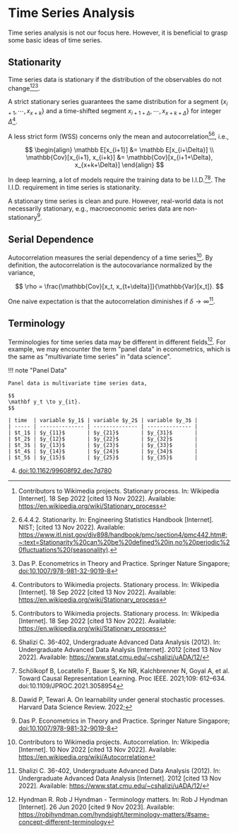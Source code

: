 # Time Series Analysis

Time series analysis is not our focus here. However, it is beneficial to grasp some basic ideas of time series.

## Stationarity

Time series data is stationary if the distribution of the observables do not change[^wiki-stationary-process][^nist-stationarity][^Das2019].

A strict stationary series guarantees the same distribution for a segment $\{x_{i+1}, \cdots, x_{x+k}\}$ and a time-shifted segment $x_{i+1+\Delta}, \cdots, x_{x+k+\Delta}\}$ for integer $\Delta$[^wiki-stationary-process].

A less strict form (WSS) concerns only the mean and autocorrelation[^wiki-stationary-process][^Shalizi2012], i.e.,

$$
\begin{align}
\mathbb E[x_{i+1}] &= \mathbb E[x_{i+\Delta}] \\
\mathbb{Cov}[x_{i+1}, x_{i+k}] &= \mathbb{Cov}[x_{i+1+\Delta}, x_{x+k+\Delta}]
\end{align}
$$

In deep learning, a lot of models require the training data to be I.I.D.[^Schoelkopf2021][^Dawid2022]. The I.I.D. requirement in time series is stationarity.

A stationary time series is clean and pure. However, real-world data is not necessarily stationary, e.g., macroeconomic series data are non-stationary[^Das2019].

## Serial Dependence

Autocorrelation measures the serial dependency of a time series[^wiki-autocorrelation]. By definition, the autocorrelation is the autocovariance normalized by the variance,

$$
\rho = \frac{\mathbb{Cov}[x_t, x_{t+\delta}]}{\mathbb{Var}[x_t]}.
$$

One naive expectation is that the autocorrelation diminishes if $\delta \to \infty$[^Shalizi2012].


## Terminology

Terminologies for time series data may be different in different fields[^Hyndman2020]. For example, we may encounter the term "panel data" in econometrics, which is the same as "multivariate time series" in "data science".

!!! note "Panel Data"

    Panel data is multivariate time series data,

    $$
    \mathbf y_t \to y_{it}.
    $$

    | time  | variable $y_1$ | variable $y_2$ | variable $y_3$ |
    | ----- | -------------- | -------------- | -------------- |
    | $t_1$ | $y_{11}$       | $y_{21}$       | $y_{31}$       |
    | $t_2$ | $y_{12}$       | $y_{22}$       | $y_{32}$       |
    | $t_3$ | $y_{13}$       | $y_{23}$       | $y_{33}$       |
    | $t_4$ | $y_{14}$       | $y_{24}$       | $y_{34}$       |
    | $t_5$ | $y_{15}$       | $y_{25}$       | $y_{35}$       |


[^wiki-stationary-process]: Contributors to Wikimedia projects. Stationary process. In: Wikipedia [Internet]. 18 Sep 2022 [cited 13 Nov 2022]. Available: https://en.wikipedia.org/wiki/Stationary_process
[^nist-stationarity]: 6.4.4.2. Stationarity. In: Engineering Statistics Handbook [Internet]. NIST; [cited 13 Nov 2022]. Available: https://www.itl.nist.gov/div898/handbook/pmc/section4/pmc442.htm#:~:text=Stationarity%20can%20be%20defined%20in,no%20periodic%20fluctuations%20(seasonality).
[^Shalizi2012]: Shalizi C. 36-402, Undergraduate Advanced Data Analysis (2012). In: Undergraduate Advanced Data Analysis [Internet]. 2012 [cited 13 Nov 2022]. Available: https://www.stat.cmu.edu/~cshalizi/uADA/12/
[^Schoelkopf2021]: Schölkopf B, Locatello F, Bauer S, Ke NR, Kalchbrenner N, Goyal A, et al. Toward Causal Representation Learning. Proc IEEE. 2021;109: 612–634. doi:10.1109/JPROC.2021.3058954
[^wiki-autocorrelation]: Contributors to Wikimedia projects. Autocorrelation. In: Wikipedia [Internet]. 10 Nov 2022 [cited 13 Nov 2022]. Available: https://en.wikipedia.org/wiki/Autocorrelation
[^Das2019]: Das P. Econometrics in Theory and Practice. Springer Nature Singapore; [doi:10.1007/978-981-32-9019-8](https://link.springer.com/book/10.1007/978-981-32-9019-8)
[^Dawid2022]: Dawid P, Tewari A. On learnability under general stochastic processes. Harvard Data Science Review. 2022;
[^Hyndman2020]: Hyndman R. Rob J Hyndman - Terminology matters. In: Rob J Hyndman [Internet]. 26 Jun 2020 [cited 9 Nov 2023]. Available: https://robjhyndman.com/hyndsight/terminology-matters/#same-concept-different-terminology
4. [doi:10.1162/99608f92.dec7d780](https://hdsr.mitpress.mit.edu/pub/qixx99zn/release/1)
